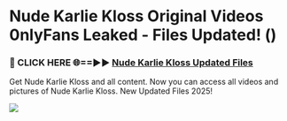 # Nude Karlie Kloss Original Videos 0nlyFans Leaked - Files Updated! ()

<h3>🔴 CLICK HERE 🌐==►► <a href="https://tinyurl.com/2p9ay9w9" rel="nofollow">Nude Karlie Kloss Updated Files</a></h3>

Get Nude Karlie Kloss and all content. Now you can access all videos and pictures of Nude Karlie Kloss. New Updated Files 2025!

[![](https://i.imgur.com/KQgVmj3.gif)](https://tinyurl.com/2p9ay9w9)
